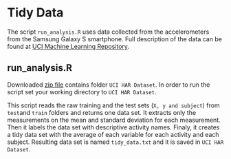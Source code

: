 Tidy Data
===================



The script `run_analysis.R` uses data collected from the accelerometers from the Samsung Galaxy S smartphone. 
Full description of the data can be found at [UCI Machine Learning Repository](http://archive.ics.uci.edu/ml/datasets/Human+Activity+Recognition+Using+Smartphones).

## run_analysis.R

Downloaded [zip file](https://d396qusza40orc.cloudfront.net/getdata%2Fprojectfiles%2FUCI%20HAR%20Dataset.zip) contains folder `UCI HAR Dataset`.
In order to run the script set your working directory to `UCI HAR Dataset`.

This script reads the raw training and the test sets (`X, y and subject`) from `test`and `train` folders and returns one data set.
It extracts only the measurements on the mean and standard deviation for each measurement. Then it labels the data set with descriptive activity 
names. Finaly, it creates a tidy data set with the average of each variable for each activity and each subject. Resulting data set is named `tidy_data.txt` and it is saved in `UCI HAR Dataset`.
